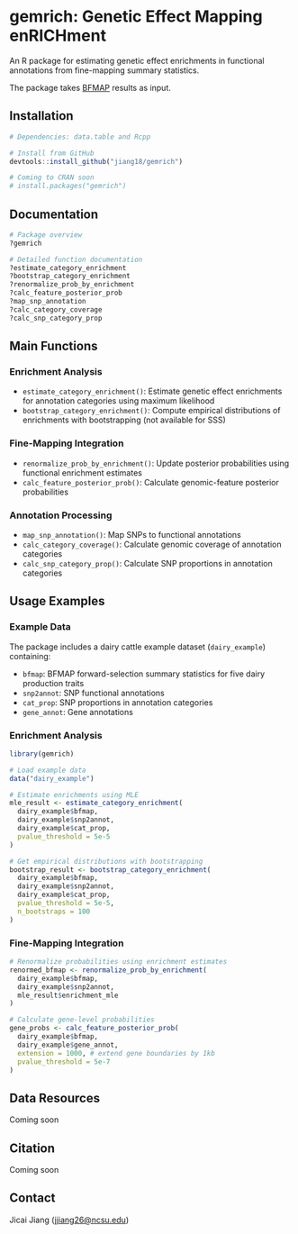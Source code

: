# gemrich: Genetic Effect Mapping enRICHment

An R package for estimating genetic effect enrichments in functional annotations from fine-mapping summary statistics.

The package takes [BFMAP](https://github.com/jiang18/bfmap) results as input. 

## Installation
```r
# Dependencies: data.table and Rcpp

# Install from GitHub
devtools::install_github("jiang18/gemrich")

# Coming to CRAN soon
# install.packages("gemrich")
```

## Documentation
```r
# Package overview
?gemrich

# Detailed function documentation
?estimate_category_enrichment
?bootstrap_category_enrichment
?renormalize_prob_by_enrichment
?calc_feature_posterior_prob
?map_snp_annotation
?calc_category_coverage
?calc_snp_category_prop
```

## Main Functions

### Enrichment Analysis
- `estimate_category_enrichment()`: Estimate genetic effect enrichments for annotation categories using maximum likelihood
- `bootstrap_category_enrichment()`: Compute empirical distributions of enrichments with bootstrapping (not available for SSS)

### Fine-Mapping Integration 
- `renormalize_prob_by_enrichment()`: Update posterior probabilities using functional enrichment estimates
- `calc_feature_posterior_prob()`: Calculate genomic-feature posterior probabilities

### Annotation Processing
- `map_snp_annotation()`: Map SNPs to functional annotations
- `calc_category_coverage()`: Calculate genomic coverage of annotation categories
- `calc_snp_category_prop()`: Calculate SNP proportions in annotation categories

## Usage Examples

### Example Data
The package includes a dairy cattle example dataset (`dairy_example`) containing:
- `bfmap`: BFMAP forward-selection summary statistics for five dairy production traits
- `snp2annot`: SNP functional annotations
- `cat_prop`: SNP proportions in annotation categories
- `gene_annot`: Gene annotations

### Enrichment Analysis
```r
library(gemrich)

# Load example data
data("dairy_example")

# Estimate enrichments using MLE
mle_result <- estimate_category_enrichment(
  dairy_example$bfmap,
  dairy_example$snp2annot, 
  dairy_example$cat_prop,
  pvalue_threshold = 5e-5
)

# Get empirical distributions with bootstrapping  
bootstrap_result <- bootstrap_category_enrichment(
  dairy_example$bfmap,
  dairy_example$snp2annot,
  dairy_example$cat_prop,
  pvalue_threshold = 5e-5,
  n_bootstraps = 100
)
```

### Fine-Mapping Integration
```r
# Renormalize probabilities using enrichment estimates
renormed_bfmap <- renormalize_prob_by_enrichment(
  dairy_example$bfmap,
  dairy_example$snp2annot,
  mle_result$enrichment_mle
)

# Calculate gene-level probabilities
gene_probs <- calc_feature_posterior_prob(
  dairy_example$bfmap,
  dairy_example$gene_annot,
  extension = 1000, # extend gene boundaries by 1kb
  pvalue_threshold = 5e-7
)
```

## Data Resources
Coming soon

## Citation
Coming soon

## Contact
Jicai Jiang (jjiang26@ncsu.edu)
